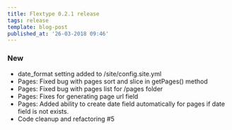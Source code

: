 ```yaml
---
title: Flextype 0.2.1 release
tags: release
template: blog-post
published_at: '26-03-2018 09:46'
---
```


### New

* date_format setting added to /site/config.site.yml
* Pages: Fixed bug with pages sort and slice in getPages() method
* Pages: Fixed bug with pages list for /pages folder
* Pages: Fixes for generating page url field
* Pages: Added ability to create date field automatically for pages if date field is not exists.
* Code cleanup and refactoring #5
